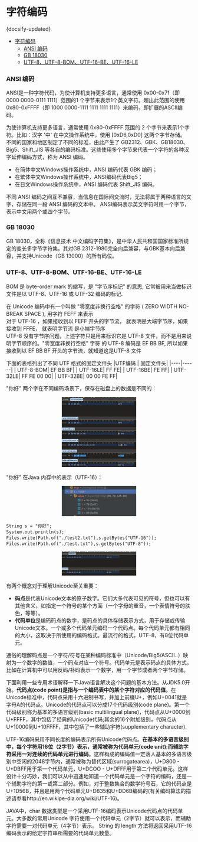 #  字符编码
{docsify-updated}

- [字符编码](#字符编码)
	- [ANSI 编码](#ansi-编码)
	- [GB 18030](#gb-18030)
	- [UTF-8、UTF-8-BOM、UTF-16-BE、UTF-16-LE](#utf-8utf-8-bomutf-16-beutf-16-le)

### ANSI 编码
ANSI是一种字符代码，为使计算机支持更多语言，通常使用 0x00-0x7f（即0000 0000-0111 1111）范围的1 个字节来表示1个英文字符。超出此范围的使用0x80-0xFFFF（即 1000 0000-1111 1111 1111 1111）来编码，即扩展的ASCII编码。

为使计算机支持更多语言，通常使用 0x80-0xFFFF 范围的 2 个字节来表示1个字符。比如：汉字 '中' 在中文操作系统中，使用 [0xD6,0xD0] 这两个字节存储。  
不同的国家和地区制定了不同的标准，由此产生了 GB2312、GBK、GB18030、Big5、Shift_JIS 等各自的编码标准。这些使用多个字节来代表一个字符的各种汉字延伸编码方式，称为 ANSI 编码。
+ 在简体中文Windows操作系统中，ANSI 编码代表 GBK 编码；
+ 在繁体中文Windows操作系统中，ANSI编码代表Big5；
+ 在日文Windows操作系统中，ANSI 编码代表 Shift_JIS 编码。

不同 ANSI 编码之间互不兼容，当信息在国际间交流时，无法将属于两种语言的文字，存储在同一段 ANSI 编码的文本中。
ANSI编码表示英文字符时用一个字节，表示中文用两个或四个字节。

### GB 18030
GB 18030，全称《信息技术 中文编码字符集》，是中华人民共和国国家标准所规定的变长多字节字符集。其对GB 2312-1980完全向后兼容，与GBK基本向后兼容，并支持Unicode（GB 13000）的所有码位。

### UTF-8、UTF-8-BOM、UTF-16-BE、UTF-16-LE
BOM 是 byte-order mark 的缩写，是 "字节序标记" 的意思, 它常被用来当做标识文件是以 UTF-8、UTF-16 或 UTF-32 编码的标记.

在 Unicode 编码中有一个叫做 "零宽度非换行空格" 的字符 ( ZERO WIDTH NO-BREAK SPACE ), 用字符 FEFF 来表示  
对于 UTF-16 ，如果接收到以 FEFF 开头的字节流， 就表明是大端字节序，如果接收到 FFFE， 就表明字节流 是小端字节序  
UTF-8 没有字节序问题，上述字符只是用来标识它是 UTF-8 文件，而不是用来说明字节顺序的。"零宽度非换行空格" 字符 的 UTF-8 编码是 EF BB BF, 所以如果接收到以 EF BB BF 开头的字节流，就知道这是UTF-8 文件

下面的表格列出了不同 UTF 格式的固定文件头
|UTF编码 | 固定文件头|
|----|------|
| UTF-8-BOM|	EF BB BF|
| UTF-16LE|	FF FE|
| UTF-16BE|	FE FF|
| UTF-32LE|	FF FE 00 00|
| UTF-32BE|	00 00 FE FF|

"你好" 两个字在不同编码场景下，保存在磁盘上的数据是不同的：
<center><img src="pics/encode.jpg" width="40%"></center>

"你好" 在Java 内存中的表示（UTF-16）：
<center><img src="pics/encode-2.jpg" width="40%"></center>

```
String s = "你好";
System.out.println(s);
Files.write(Path.of("./test2.txt"),s.getBytes("UTF-16"));
Files.write(Path.of("./test.txt"),s.getBytes("UTF-8"));
```
<center><img src="pics/java-encode.jpg" width="40%"></center>





有两个概念对于理解Unicode至关重要：
+ **码点**是代表Unicode文本的原子数字。它们大多代表可见的符号，但也可以有其他含义，如指定一个符号的某个方面（一个字母的重音，一个表情符号的肤色，等等）。
+ **代码单位**是编码码点的数字，是码点的具体存储表示方式，用于存储或传输Unicode文本。一个或多个代码单元编码一个代码点。每个代码单元都有相同的大小，这取决于所使用的编码格式。最流行的格式，UTF-8，有8位代码单元。

通俗的理解码点是一个字符/符号在某种编码标准中（Unicode/Big5/ASCII..）映射为一个数字的数值，一个码点对应一个符号。代码单元是表示码点的具体方式，比如在计算机中可以用反码/补码表示一个数字，用一个字节或者两个字节存储。

下面利用一些专用术语解释一下Java语言解决这个问题的基本方法。从JDK5.0开始。**代码点(code point)是指与一个编码表中的某个字符对应的代码值**。在Unicode标准中，代码点采用十六进制书写，并加上前缀U+，例如U+0041就是字母A的代码点。Unicode的代码点可以分成17个代码级別(code plane)。第一个代码级别称为基本的多语言级别(basic multilingual plane)，代码点从U+0000到U+FFFF，其中包括了经典的Unicode代码;其余的16个附加级别，代码点从U+10000到U+10FFFF，其中包括了一些辅助宇符(supplementary character).

UTF-16编码采用不同长度的编码表示所有Unicode代码点。**在基本的多语言级别中，每个字符用16位（2字节）表示，通常被称为代码单元(code unit):而辅助字符采用一对连续的代码单元进行编码**。这样构成的编码值一定落人基本的多语言级别中空闲的2048字节内，通常被称为替代区域(surrogatearea)，U+D800 - U+DBFF用于第一个代码单元，U+DCOO - U+DFFF用于第二个代码单元。这样设计十分巧妙，我们可以从中迅速地知道一个代码单元是一个字符的编码，还是一个辅助字符的第一或第二部分。例如，对于整数集合的数学符号石，它的代码点是U+1D56B，并且是用两个代码单元U+D835和U+DD6B编码的(有关编码算法的描述请参看http://en.wikipe-dia.org/wiki/UTF-16)。


JAVA中，char 数据类型是一个采用UTF-16编码表示Unicode代码点的代码单元。大多数的常用Unicode 字符使用一个代码单元（2字节）就可以表示，而辅助字符需要一对代码单元（4字节）表示。
String 的 length 方法将返回采用UTF-16编码表示的给定宇符串所需要的代码单元数量。
